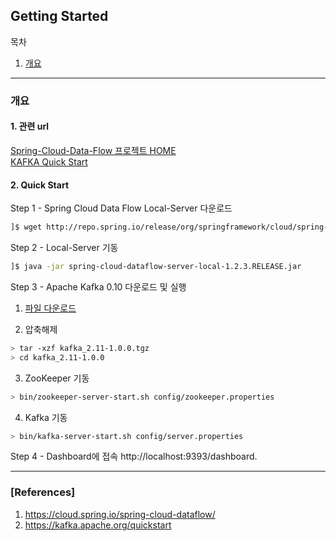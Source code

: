 ## Getting Started

목차

1. [개요](#개요)

* * *

### 개요

#### 1. 관련 url
[Spring-Cloud-Data-Flow 프로젝트 HOME](https://cloud.spring.io/spring-cloud-dataflow/)  
[KAFKA Quick Start](https://kafka.apache.org/quickstart)

#### 2. Quick Start
Step 1 - Spring Cloud Data Flow Local-Server 다운로드
```bash
]$ wget http://repo.spring.io/release/org/springframework/cloud/spring-cloud-dataflow-server-local/1.2.3.RELEASE/spring-cloud-dataflow-server-local-1.2.3.RELEASE
```
Step 2 - Local-Server 기동
```bash
]$ java -jar spring-cloud-dataflow-server-local-1.2.3.RELEASE.jar
```
Step 3 - Apache Kafka 0.10 다운로드 및 실행

1) [파일 다운로드](https://www.apache.org/dyn/closer.cgi?path=/kafka/1.0.0/kafka_2.11-1.0.0.tgz)  

2) 압축해제
```bash
> tar -xzf kafka_2.11-1.0.0.tgz
> cd kafka_2.11-1.0.0
```

3) ZooKeeper 기동
```bash
> bin/zookeeper-server-start.sh config/zookeeper.properties
```

4) Kafka 기동
```bash
> bin/kafka-server-start.sh config/server.properties
```

Step 4 - Dashboard에 접속
http://localhost:9393/dashboard.

* * *

### [References]
1. <https://cloud.spring.io/spring-cloud-dataflow/>
1. <https://kafka.apache.org/quickstart>
